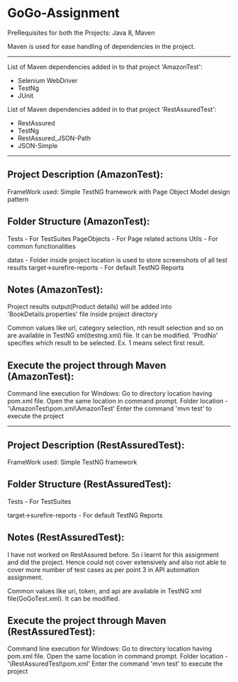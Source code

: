 # GoGo-Assignment

PreRequisites for both the Projects: Java 8, Maven 

Maven is used for ease handling of dependencies in the project.

******************************************************************************************************

List of Maven dependencies added in to that project 'AmazonTest': 
   - Selenium WebDriver
   - TestNg
   - JUnit
   
List of Maven dependencies added in to that project 'RestAssuredTest': 
   - RestAssured
   - TestNg
   - RestAssured_JSON-Path
   - JSON-Simple
 
******************************************************************************************************

Project Description (AmazonTest):
---------------------------------
FrameWork used: Simple TestNG framework with Page Object Model design pattern

   
Folder Structure (AmazonTest):
------------------------------
Tests		-	For TestSuites
PageObjects	- For Page related actions
Utils		- For common functionalities
   
datas		- Folder inside project location is used to store screenshots of all test results
target->surefire-reports	- For default TestNG Reports


Notes (AmazonTest):
-------------------
Project results output(Product details) will be added into 'BookDetails.properties' file inside project directory

Common values like url, category selection, nth result selection and so on are available in TestNG xml(testng.xml) file. It can be modified. 
'ProdNo' specifies which result to be selected. Ex. 1 means select first result.


Execute the project through Maven (AmazonTest): 
-----------------------------------------------
Command line execution for Windows:
Go to directory location having pom.xml file. Open the same location in command prompt.
Folder location - '\AmazonTest\pom.xml\AmazonTest\'
Enter the command 'mvn test' to execute the project

******************************************************************************************************

Project Description (RestAssuredTest):
--------------------------------------
FrameWork used: Simple TestNG framework

   
Folder Structure (RestAssuredTest):
-----------------------------------
Tests		-	For TestSuites
   
target->surefire-reports	- For default TestNG Reports


Notes (RestAssuredTest):
------------------------
I have not worked on RestAssured before. So i learnt for this assignment and did the project.
Hence could not cover extensively and also not able to cover more number of test cases as per point 3 in API automation assignment.

Common values like uri, token, and api are available in TestNG xml file(GoGoTest.xml). It can be modified. 


Execute the project through Maven (RestAssuredTest): 
-----------------------------------------------------
Command line execution for Windows:
Go to directory location having pom.xml file. Open the same location in command prompt.
Folder location - '\RestAssuredTest\pom.xml\'
Enter the command 'mvn test' to execute the project

					  
	
